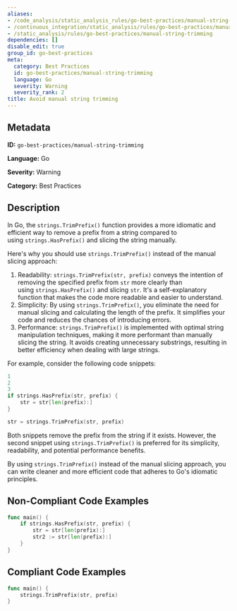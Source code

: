 ```yaml
---
aliases:
- /code_analysis/static_analysis_rules/go-best-practices/manual-string-trimming
- /continuous_integration/static_analysis/rules/go-best-practices/manual-string-trimming
- /static_analysis/rules/go-best-practices/manual-string-trimming
dependencies: []
disable_edit: true
group_id: go-best-practices
meta:
  category: Best Practices
  id: go-best-practices/manual-string-trimming
  language: Go
  severity: Warning
  severity_rank: 2
title: Avoid manual string trimming
---
```

<!--  SOURCED FROM https://github.com/DataDog/datadog-static-analyzer-rule-docs -->


## Metadata
**ID:** `go-best-practices/manual-string-trimming`

**Language:** Go

**Severity:** Warning

**Category:** Best Practices

## Description
In Go, the `strings.TrimPrefix()` function provides a more idiomatic and efficient way to remove a prefix from a string compared to using `strings.HasPrefix()` and slicing the string manually.

Here's why you should use `strings.TrimPrefix()` instead of the manual slicing approach:

1.  Readability: `strings.TrimPrefix(str, prefix)` conveys the intention of removing the specified prefix from `str` more clearly than using `strings.HasPrefix()` and slicing `str`. It's a self-explanatory function that makes the code more readable and easier to understand.
2.  Simplicity: By using `strings.TrimPrefix()`, you eliminate the need for manual slicing and calculating the length of the prefix. It simplifies your code and reduces the chances of introducing errors.
3.  Performance: `strings.TrimPrefix()` is implemented with optimal string manipulation techniques, making it more performant than manually slicing the string. It avoids creating unnecessary substrings, resulting in better efficiency when dealing with large strings.

For example, consider the following code snippets:

```go
1
2
3
if strings.HasPrefix(str, prefix) {
    str = str[len(prefix):]
}
```

```go
str = strings.TrimPrefix(str, prefix)
```

Both snippets remove the prefix from the string if it exists. However, the second snippet using `strings.TrimPrefix()` is preferred for its simplicity, readability, and potential performance benefits.

By using `strings.TrimPrefix()` instead of the manual slicing approach, you can write cleaner and more efficient code that adheres to Go's idiomatic principles.

## Non-Compliant Code Examples
```go
func main() {
    if strings.HasPrefix(str, prefix) {
        str = str[len(prefix):]
        str2 := str[len(prefix):]
    }
}
```

## Compliant Code Examples
```go
func main() {
    strings.TrimPrefix(str, prefix)
}
```

